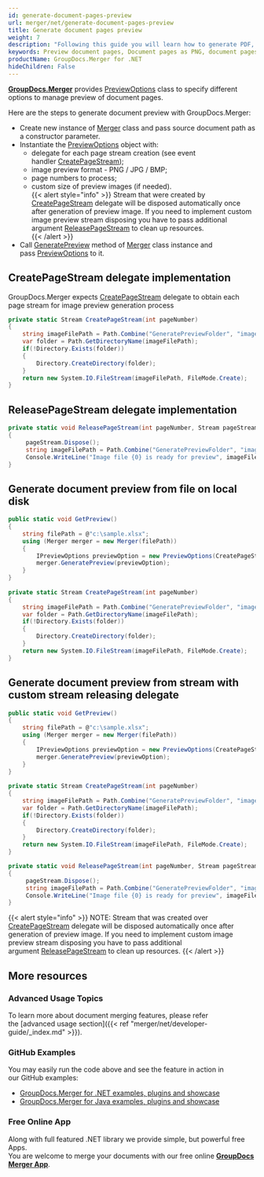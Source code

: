 ```yaml
---
id: generate-document-pages-preview
url: merger/net/generate-document-pages-preview
title: Generate document pages preview
weight: 7
description: "Following this guide you will learn how to generate PDF, Word, Excel, PowerPoint documents thumbnails and preview document pages using GroupDocs.Merger for .NET API."
keywords: Preview document pages, Document pages as PNG, document pages as JPG, Document preview
productName: GroupDocs.Merger for .NET
hideChildren: False
---
```

**[GroupDocs.Merger](https://products.groupdocs.com/merger/net)** provides [PreviewOptions](https://apireference.groupdocs.com/net/merger/groupdocs.merger.domain.options/previewoptions) class to specify different options to manage preview of document pages.  
  
Here are the steps to generate document preview with GroupDocs.Merger:
*   Create new instance of [Merger](https://apireference.groupdocs.com/net/merger/groupdocs.merger/merger) class and pass source document path as a constructor parameter.    
*   Instantiate the [PreviewOptions](https://apireference.groupdocs.com/net/merger/groupdocs.merger.domain.options/previewoptions) object with:    
    *   delegate for each page stream creation (see event handler [CreatePageStream](https://apireference.groupdocs.com/net/merger/groupdocs.merger.domain.common/createpagestream));         
    *   image preview format - PNG / JPG / BMP;        
    *   page numbers to process;        
    *   custom size of preview images (if needed).           
{{< alert style="info" >}} 
Stream that were created by [CreatePageStream](https://apireference.groupdocs.com/net/merger/groupdocs.merger.domain.common/createpagestream) delegate will be disposed automatically once after generation of preview image. If you need to implement custom image preview stream disposing you have to pass additional argument [ReleasePageStream](https://apireference.groupdocs.com/net/merger/groupdocs.merger.domain.common/releasepagestream) to clean up resources.  
{{< /alert >}}     
*   Call [GeneratePreview](https://apireference.groupdocs.com/net/merger/groupdocs.merger/merger/methods/generatepreview) method of [Merger](https://apireference.groupdocs.com/net/merger/groupdocs.merger/merger) class instance and pass [PreviewOptions](https://apireference.groupdocs.com/net/merger/groupdocs.merger.domain.options/previewoptions) to it.
    

## CreatePageStream delegate implementation

GroupDocs.Merger expects [CreatePageStream](https://apireference.groupdocs.com/net/merger/groupdocs.merger.domain.common/createpagestream) delegate to obtain each page stream for image preview generation process

```csharp
private static Stream CreatePageStream(int pageNumber)
{
    string imageFilePath = Path.Combine("GeneratePreviewFolder", "image-" + pageNumber.ToString() + ".jpg");
    var folder = Path.GetDirectoryName(imageFilePath);
    if(!Directory.Exists(folder))
    {
        Directory.CreateDirectory(folder);
    }
    return new System.IO.FileStream(imageFilePath, FileMode.Create);
}
```

## ReleasePageStream delegate implementation

```csharp
private static void ReleasePageStream(int pageNumber, Stream pageStream)
{
     pageStream.Dispose();
     string imageFilePath = Path.Combine("GeneratePreviewFolder", "image-" + pageNumber.ToString() + ".jpg");
     Console.WriteLine("Image file {0} is ready for preview", imageFilePath);
}
```

## Generate document preview from file on local disk

```csharp
public static void GetPreview()
{   
    string filePath = @"c:\sample.xlsx";
    using (Merger merger = new Merger(filePath))
    {
        IPreviewOptions previewOption = new PreviewOptions(CreatePageStream, PreviewMode.JPEG);
        merger.GeneratePreview(previewOption);
    }
}
 
private static Stream CreatePageStream(int pageNumber)
{
    string imageFilePath = Path.Combine("GeneratePreviewFolder", "image-" + pageNumber.ToString() + ".jpg");
    var folder = Path.GetDirectoryName(imageFilePath);
    if(!Directory.Exists(folder))
    {
        Directory.CreateDirectory(folder);
    }
    return new System.IO.FileStream(imageFilePath, FileMode.Create);
}
```

## Generate document preview from stream with custom stream releasing delegate

```csharp
public static void GetPreview()
{
    string filePath = @"c:\sample.xlsx";
    using (Merger merger = new Merger(filePath))
    {
        IPreviewOptions previewOption = new PreviewOptions(CreatePageStream, ReleasePageStream, PreviewMode.JPEG);
        merger.GeneratePreview(previewOption);
    }
}
 
private static Stream CreatePageStream(int pageNumber)
{
    string imageFilePath = Path.Combine("GeneratePreviewFolder", "image-" + pageNumber.ToString() + ".jpg");
    var folder = Path.GetDirectoryName(imageFilePath);
    if(!Directory.Exists(folder))
    {
        Directory.CreateDirectory(folder);
    }
    return new System.IO.FileStream(imageFilePath, FileMode.Create);
}

private static void ReleasePageStream(int pageNumber, Stream pageStream)
{
     pageStream.Dispose();
     string imageFilePath = Path.Combine("GeneratePreviewFolder", "image-" + pageNumber.ToString() + ".jpg");
     Console.WriteLine("Image file {0} is ready for preview", imageFilePath);
}
```

{{< alert style="info" >}}
NOTE: Stream that was created over [CreatePageStream](https://apireference.groupdocs.com/net/merger/groupdocs.merger.domain.common/createpagestream) delegate will be disposed automatically once after generation of preview image. If you need to implement custom image preview stream disposing you have to pass additional argument [ReleasePageStream](https://apireference.groupdocs.com/net/merger/groupdocs.merger.domain.common/releasepagestream) to clean up resources.
{{< /alert >}}


## More resources
### Advanced Usage Topics 
To learn more about document merging features, please refer the [advanced usage section]({{< ref "merger/net/developer-guide/_index.md" >}}).

### GitHub Examples 
You may easily run the code above and see the feature in action in our GitHub examples:
*   [GroupDocs.Merger for .NET examples, plugins and showcase](https://github.com/groupdocs-merger/GroupDocs.Merger-for-.NET)    
*   [GroupDocs.Merger for Java examples, plugins and showcase](https://github.com/groupdocs-merger/GroupDocs.Merger-for-Java)    

### Free Online App

Along with full featured .NET library we provide simple, but powerful free Apps.  
You are welcome to merge your documents with our free online **[GroupDocs Merger App](https://products.groupdocs.app/merger)**.
